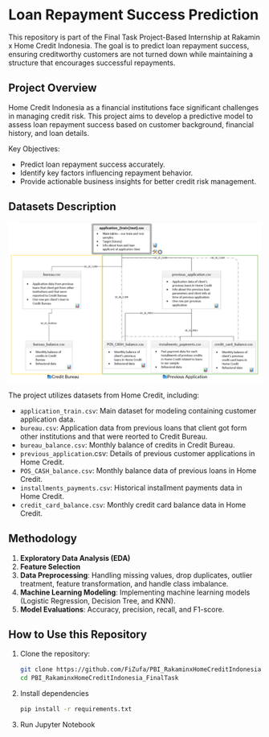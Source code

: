 # Loan Repayment Success Prediction
This repository is part of the Final Task Project-Based Internship at Rakamin x Home Credit Indonesia. The goal is to predict loan repayment success, ensuring creditworthy customers are not turned down while maintaining a structure that encourages successful repayments.

## Project Overview
Home Credit Indonesia as a financial institutions face significant challenges in managing credit risk. This project aims to develop a predictive model to assess loan repayment success based on customer background, financial history, and loan details.

Key Objectives:
- Predict loan repayment success accurately.
- Identify key factors influencing repayment behavior.
- Provide actionable business insights for better credit risk management.

## Datasets Description

![Datasets overview](dataset_desc.png)

The project utilizes datasets from Home Credit, including:

- `application_train.csv`: Main dataset for modeling containing customer application data.
- `bureau.csv`: Application data from previous loans that client got form other institutions and that were reorted to Credit Bureau.
- `bureau_balance.csv`: Monthly balance of credits in Credit Bureau.
- `previous_application`.csv: Details of previous customer applications in Home Credit. 
- `POS_CASH_balance.csv`: Monthly balance data of previous loans in Home Credit.
- `installments_payments.csv`: Historical installment payments data in Home Credit.
- `credit_card_balance.csv`: Monthly credit card balance data in Home Credit.

## Methodology

1. **Exploratory Data Analysis (EDA)**
2. **Feature Selection**
3. **Data Preprocessing**: Handling missing values, drop duplicates, outlier treatment, feature transformation, and handle class imbalance.
4. **Machine Learning Modeling**: Implementing machine learning models (Logistic Regression, Decision Tree, and KNN).
5. **Model Evaluations**: Accuracy, precision, recall, and F1-score.

## How to Use this Repository

1. Clone the repository:
   ```bash
   git clone https://github.com/FiZufa/PBI_RakaminxHomeCreditIndonesia_FinalTask.git
   cd PBI_RakaminxHomeCreditIndonesia_FinalTask
2. Install dependencies
    ```bash
    pip install -r requirements.txt
3. Run Jupyter Notebook
